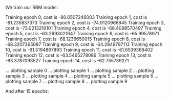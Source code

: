 We train our RBM model:

Training epoch 0, cost is  -90.6507246003
Training epoch 1, cost is  -81.235857373
Training epoch 2, cost is  -74.9120966945
Training epoch 3, cost is  -73.0213216101
Training epoch 4, cost is  -68.4098570497
Training epoch 5, cost is  -63.2693021647
Training epoch 6, cost is  -65.99578971
Training epoch 7, cost is  -68.1236650015
Training epoch 8, cost is  -68.3207365087
Training epoch 9, cost is  -64.2949797113
Training epoch 10, cost is  -61.5194867893
Training epoch 11, cost is  -61.6539369402
Training epoch 12, cost is  -63.5465278086
Training epoch 13, cost is  -63.3787093527
Training epoch 14, cost is  -62.755739271


 ... plotting sample  0
 ... plotting sample  1
 ... plotting sample  2
 ... plotting sample  3
 ... plotting sample  4
 ... plotting sample  5
 ... plotting sample  6
 ... plotting sample  7
 ... plotting sample  8
 ... plotting sample  9
 
 
 And after 15 epochs:
 
 
